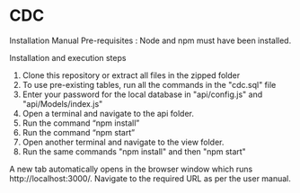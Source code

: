 # CDC

Installation Manual
Pre-requisites : 
Node and npm must have been installed.
 
Installation and execution steps
1.	Clone this repository or extract all files in the zipped folder
2.	To use pre-existing tables, run all the commands in the "cdc.sql" file
3.	Enter your password for the local database in "api/config.js" and "api/Models/index.js"
4.	Open a terminal and navigate to the api folder.
5.	Run the command “npm install”
6.	Run the command “npm start”
7.	Open another terminal and navigate to the view folder.
8.	Run the same commands "npm install" and then "npm start"

A new tab automatically opens in the browser window which runs http://localhost:3000/. Navigate to the required URL as per the user manual.


